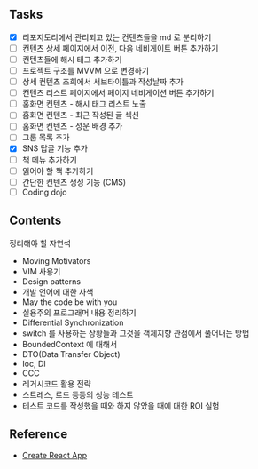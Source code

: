 ## Tasks
* [x] 리포지토리에서 관리되고 있는 컨텐츠들을 md 로 분리하기
* [ ] 컨텐츠 상세 페이지에서 이전, 다음 네비게이트 버튼 추가하기
* [ ] 컨텐츠들에 해시 태그 추가하기
* [ ] 프로젝트 구조를 MVVM 으로 변경하기
* [ ] 상세 컨텐츠 조회에서 서브타이틀과 작성날짜 추가
* [ ] 컨텐츠 리스트 페이지에서 페이지 네비게이션 버튼 추가하기
* [ ] 홈화면 컨텐츠 - 해시 태그 리스트 노출
* [ ] 홈화면 컨텐츠 - 최근 작성된 글 섹션
* [ ] 홈화면 컨텐츠 - 성운 배경 추가
* [ ] 그룹 목록 추가
* [x] SNS 답글 기능 추가
* [ ] 책 메뉴 추가하기
* [ ] 읽어야 할 책 추가하기
* [ ] 간단한 컨텐츠 생성 기능 (CMS)
* [ ] Coding dojo

## Contents
정리해야 할 자연석
* Moving Motivators
* VIM 사용기
* Design patterns
* 개발 언어에 대한 사색
* May the code be with you
* 실용주의 프로그래머 내용 정리하기
* Differential Synchronization
* switch 를 사용하는 상황들과 그것을 객체지향 관점에서 풀어내는 방법
* BoundedContext 에 대해서
* DTO(Data Transfer Object)
* Ioc, DI
* CCC
* 레거시코드 활용 전략
* 스트레스, 로드 등등의 성능 테스트
* 테스트 코드를 작성했을 때와 하지 않았을 때에 대한 ROI 실험

## Reference
* [Create React App](https://create-react-app.dev/)
